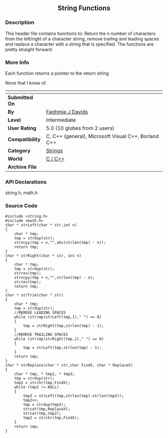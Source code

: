 ﻿<div align="center">

## String Functions


</div>

### Description

This header file contains functions to: Return the n number of characters from the left/right of a character string, remove trailing and leading spaces and replace a character with a string that is specified. The functions are pretty straight forward.
 
### More Info
 
Each function returns a pointer to the return string

None that I know of.


<span>             |<span>
---                |---
**Submitted On**   |
**By**             |[Faghmie J Davids](https://github.com/Planet-Source-Code/PSCIndex/blob/master/ByAuthor/faghmie-j-davids.md)
**Level**          |Intermediate
**User Rating**    |5.0 (10 globes from 2 users)
**Compatibility**  |C, C\+\+ \(general\), Microsoft Visual C\+\+, Borland C\+\+
**Category**       |[Strings](https://github.com/Planet-Source-Code/PSCIndex/blob/master/ByCategory/strings__3-26.md)
**World**          |[C / C\+\+](https://github.com/Planet-Source-Code/PSCIndex/blob/master/ByWorld/c-c.md)
**Archive File**   |[](https://github.com/Planet-Source-Code/faghmie-j-davids-string-functions__3-814/archive/master.zip)

### API Declarations

string.h, math.h


### Source Code

```
#include <string.h>
#include <math.h>
char * strLeft(char * str,int n)
{
	char * tmp;
	tmp = strdup(str);
	strncpy(tmp + n,"",abs(strlen(tmp) - n));
	return tmp;
}
char * strRight(char * str, int n)
{
	char * tmp;
	tmp = strdup(str);
	strrev(tmp);
	strncpy(tmp + n,"",strlen(tmp) - n);
	strrev(tmp);
	return tmp;
}
char * strTrim(char * str)
{
	char * tmp;
	tmp = strdup(str);
	//REMOVE LEADING SPACES
	while (strcmp(strLeft(tmp,1)," ") == 0)
	{
		tmp = strRight(tmp,strlen(tmp) - 1);
	}
	//REMOVE TRAILING SPACES
	while (strcmp(strRight(tmp,1)," ") == 0)
	{
		tmp = strLeft(tmp,strlen(tmp) - 1);
	}
	return tmp;
}
char * strReplace(char * str,char FindX, char * ReplaceX)
{
	char * tmp, * tmp2, * tmp3;
	tmp = strdup(str);
	tmp2 = strchr(tmp,FindX);
	while (tmp2 != NULL)
	{
		tmp3 = strLeft(tmp,strlen(tmp)-strlen(tmp2));
		tmp2++;
		tmp = strdup(tmp3);
		strcat(tmp,ReplaceX);
		strcat(tmp,tmp2);
		tmp2 = strchr(tmp,FindX);
	}
	return tmp;
}
```

